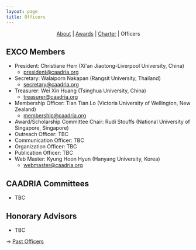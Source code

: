```yaml
---
layout: page
title: Officers
---
```


<div align="center">
 <a href="/about">About</a> | <a href="/awards">Awards</a> | <a href="/charter">Charter</a> | Officers
</div>

## EXCO Members

* President: Christiane Herr (Xi'an Jiaotong-Liverpool University, China)
  * president@caadria.org
* Secretary: Walaiporn Nakapan (Rangsit University, Thailand)
  * secretary@caadria.org
* Treasurer: Wei Xin Huang (Tsinghua University, China)
  * treasurer@caadria.org
* Membership Officer: Tian Tian Lo (Victoria University of Wellington, New Zealand)
  * membership@caadria.org
* Award/Scholarship Committee Chair: Rudi Stouffs (National University of Singapore, Singapore)
* Outreach Officer: TBC
* Communication Officer: TBC
* Organization Officer: TBC
* Publication Officer: TBC
* Web Master: Kyung Hoon Hyun (Hanyang University, Korea)
  * webmaster@caadria.org

## CAADRIA Committees
  * TBC

## Honorary Advisors
  * TBC

&rarr; [Past Officers](past-officers.md)

